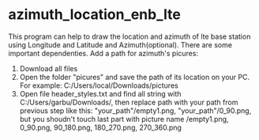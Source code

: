 # azimuth_location_enb_lte
This program can help to draw the location and azimuth of lte base station using Longitude and Latitude and Azimuth(optional).
There are some important dependenties. 
Add a path for azimuth's picures:
1) Download all files
1) Open the folder "picures" and save the path of its location on your PC. For example: C:/Users/local/Downloads/pictures
2) Open file header_styles.txt and find all string with <href>C:/Users/garbu/Downloads/</href>,
then replace path with your path from previous step like this: "your_path"/empty1.png, "your_path"/0_90.png,
but you shoudn't touch last part with picture name /empty1.png, 0_90.png, 90_180.png, 180_270.png, 270_360.png
  
  <Style id="s_ylw-pushpin">
		<IconStyle>
			<scale>2.7</scale>
			<Icon>
				<href>C:/Users/garbu/Downloads/empty1.png</href>
			</Icon>
    
   <Style id="s_ylw-pushpin_hl">
		<IconStyle>
			<scale>3.19091</scale>
			<Icon>
				<href>C:/Users/garbu/Downloads/empty1.png</href>
			</Icon>

   <Style id="sh_0_90">
		<IconStyle>
			<scale>3.19091</scale>
			<Icon>
				<href>C:/Users/garbu/Downloads/0_90.png</href>
			</Icon>

    <Style id="sh_180_270">
		<IconStyle>
			<scale>3.19091</scale>
			<Icon>
				<href>C:/Users/garbu/Downloads/180_270.png</href>
			</Icon>

    <Style id="sh_270_360">
		<IconStyle>
			<scale>3.19091</scale>
			<Icon>
				<href>C:/Users/garbu/Downloads/270_360.png</href>
			</Icon>

    <Style id="sh_90_180">
		<IconStyle>
			<scale>3.19091</scale>
			<Icon>
				<href>C:/Users/garbu/Downloads/90_180.png</href>
			</Icon>

    <Style id="sn_0_90">
		<IconStyle>
			<scale>2.7</scale>
			<Icon>
				<href>C:/Users/garbu/Downloads/0_90.png</href>
			</Icon>

    <Style id="sn_180_270">
		<IconStyle>
			<scale>2.7</scale>
			<Icon>
				<href>C:/Users/garbu/Downloads/180_270.png</href>
			</Icon>

    <Style id="sn_270_360">
		<IconStyle>
			<scale>2.7</scale>
			<Icon>
				<href>C:/Users/garbu/Downloads/270_360.png</href>
			</Icon>

    <Style id="sn_90_180">
		<IconStyle>
			<scale>2.7</scale>
			<Icon>
				<href>C:/Users/garbu/Downloads/90_180.png</href>
			</Icon>
3) Check the file 'test_list_1000.xlsx' with enb information or take your file, BUT you should add column's name according to mines:
  dfcp.columns:
    Index(['Cell Name', 'Longitude', 'Latitude', 'Azimuth', 'pic'], dtype='object')

4) Open file prod.ipynb and start the code. As a result you will get the file result.kml in the same folder

5) Open result.kml file in Google Earth Pro:
    ![Uploading image.png…]()


